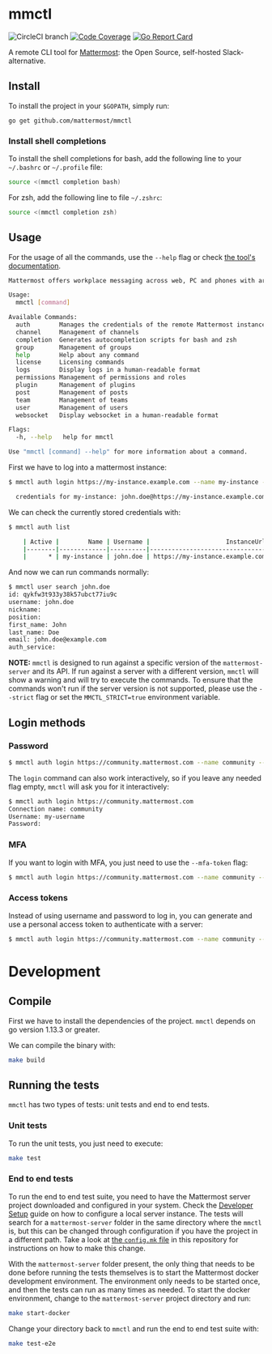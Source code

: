 # mmctl

![CircleCI branch](https://img.shields.io/circleci/project/github/mattermost/mmctl/master.svg)
[![Code Coverage](https://img.shields.io/codecov/c/github/mattermost/mmctl/master.svg)](https://codecov.io/gh/mattermost/mmctl/branch/master)
[![Go Report Card](https://goreportcard.com/badge/github.com/mattermost/mmctl)](https://goreportcard.com/report/github.com/mattermost/mmctl)

A remote CLI tool for [Mattermost](https://github.com/mattermost/mattermost-server): the Open Source, self-hosted Slack-alternative.

## Install

To install the project in your `$GOPATH`, simply run:

```
go get github.com/mattermost/mmctl
```

### Install shell completions

To install the shell completions for bash, add the following line to your `~/.bashrc` or `~/.profile` file:

```sh
source <(mmctl completion bash)
```

For zsh, add the following line to file `~/.zshrc`:

```sh
source <(mmctl completion zsh)
```


## Usage

For the usage of all the commands, use the `--help` flag or check [the tool's documentation](./docs/mmctl.rst).

```sh
Mattermost offers workplace messaging across web, PC and phones with archiving, search and integration with your existing systems. Documentation available at https://docs.mattermost.com

Usage:
  mmctl [command]

Available Commands:
  auth        Manages the credentials of the remote Mattermost instances
  channel     Management of channels
  completion  Generates autocompletion scripts for bash and zsh
  group       Management of groups
  help        Help about any command
  license     Licensing commands
  logs        Display logs in a human-readable format
  permissions Management of permissions and roles
  plugin      Management of plugins
  post        Management of posts
  team        Management of teams
  user        Management of users
  websocket   Display websocket in a human-readable format

Flags:
  -h, --help   help for mmctl

Use "mmctl [command] --help" for more information about a command.
```

First we have to log into a mattermost instance:

```sh
$ mmctl auth login https://my-instance.example.com --name my-instance --username john.doe --password mysupersecret

  credentials for my-instance: john.doe@https://my-instance.example.com stored

```

We can check the currently stored credentials with:

```sh
$ mmctl auth list

    | Active |        Name | Username |                     InstanceUrl |
    |--------|-------------|----------|---------------------------------|
    |      * | my-instance | john.doe | https://my-instance.example.com |

```

And now we can run commands normally:

```sh
$ mmctl user search john.doe
id: qykfw3t933y38k57ubct77iu9c
username: john.doe
nickname:
position:
first_name: John
last_name: Doe
email: john.doe@example.com
auth_service:
```

**NOTE:** `mmctl` is designed to run against a specific version of the `mattermost-server` and its API. If run against a server with a different version, `mmctl` will show a warning and will try to execute the commands. To ensure that the commands won't run if the server version is not supported, please use the `--strict` flag or set the `MMCTL_STRICT=true` environment variable.

## Login methods

### Password

```sh
$ mmctl auth login https://community.mattermost.com --name community --username my-username --password mysupersecret
```

The `login` command can also work interactively, so if you leave any needed flag empty, `mmctl` will ask you for it interactively:

```sh
$ mmctl auth login https://community.mattermost.com
Connection name: community
Username: my-username
Password:
```

### MFA

If you want to login with MFA, you just need to use the `--mfa-token` flag:

```sh
$ mmctl auth login https://community.mattermost.com --name community --username my-username --password mysupersecret --mfa-token 123456
```

### Access tokens

Instead of using username and password to log in, you can generate and use a personal access token to authenticate with a server:

```sh
$ mmctl auth login https://community.mattermost.com --name community --access-token MY_ACCESS_TOKEN
```


# Development

## Compile

First we have to install the dependencies of the project. `mmctl` depends on go version 1.13.3 or greater.

We can compile the binary with:

```sh
make build
```

## Running the tests

`mmctl` has two types of tests: unit tests and end to end tests.

### Unit tests

To run the unit tests, you just need to execute:

```sh
make test
```

### End to end tests

To run the end to end test suite, you need to have the Mattermost server project downloaded and configured in your system. Check the [Developer Setup](https://developers.mattermost.com/contribute/server/developer-setup/) guide on how to configure a local server instance. The tests will search for a `mattermost-server` folder in the same directory where the `mmctl` is, but this can be changed through configuration if you have the project in a different path. Take a look at [the `config.mk` file](./config.mk) in this repository for instructions on how to make this change.

With the `mattermost-server` folder present, the only thing that needs to be done before running the tests themselves is to start the Mattermost docker development environment. The environment only needs to be started once, and then the tests can run as many times as needed. To start the docker environment, change to the `mattermost-server` project directory and run:

```sh
make start-docker
```

Change your directory back to `mmctl` and run the end to end test suite with:

```sh
make test-e2e
```
